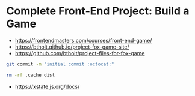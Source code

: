 # Complete Front-End Project: Build a Game

* <https://frontendmasters.com/courses/front-end-game/>
* <https://btholt.github.io/project-fox-game-site/>
* <https://github.com/btholt/project-files-for-fox-game>

```bash
git commit -m "initial commit :octocat:"
```

```bash
rm -rf .cache dist
```

* <https://xstate.js.org/docs/>
